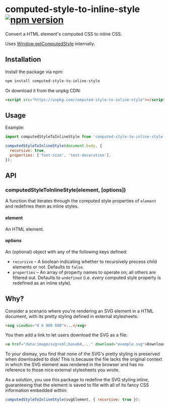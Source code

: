 # computed-style-to-inline-style [![npm version](https://img.shields.io/npm/v/computed-style-to-inline-style.svg?style=flat-square)](https://www.npmjs.org/package/computed-style-to-inline-style)

Convert a HTML element's computed CSS to inline CSS.

Uses [Window.getComputedStyle](https://developer.mozilla.org/en-US/docs/Web/API/Window/getComputedStyle) internally.

## Installation

Install the package via npm:

```sh
npm install computed-style-to-inline-style
```

Or download it from the unpkg CDN:

```html
<script src="https://unpkg.com/computed-style-to-inline-style"></script>
```

## Usage

Example:

```js
import computedStyleToInlineStyle from 'computed-style-to-inline-style';

computedStyleToInlineStyle(document.body, {
  recursive: true,
  properties: ['font-size', 'text-decoration'],
});
```

## API

### computedStyleToInlineStyle(element, [options])

A function that iterates through the computed style properties of `element` and redefines them as inline styles.

#### element

An HTML element.

#### options

An (optional) object with any of the following keys defined:

- `recursive` – A boolean indicating whether to recursively process child elements or not. Defaults to `false`.
- `properties` – An array of property names to operate on; all others are filtered out. Defaults to `undefined` (i.e. _every_ computed style property is redefined as an inline style).

## Why?

Consider a scenario where you're rendering an SVG element in a HTML document, with its pretty styling defined in external stylesheets:

```html
<svg viewBox="0 0 800 600">...</svg>
```

You then add a link to let users download the SVG as a file:

```html
<a href="data:image/svg+xml;base64,..." download="example.svg">Download</a>
```

To your dismay, you find that none of the SVG's pretty styling is preserved when downloaded to disk! This is because the file lacks the original context in which the SVG element was rendered in the browser and has no reference to those nice external stylesheets you wrote.

As a solution, you use this package to redefine the SVG styling inline, guaranteeing that the element is saved to file with all of its fancy CSS information embedded within:

```js
computedStyleToInlineStyle(svgElement, { recursive: true });
```
